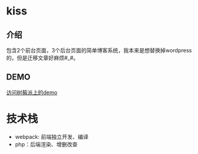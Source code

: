 # kiss

## 介绍
包含2个前台页面，3个后台页面的简单博客系统，我本来是想替换掉wordpress的，但是迁移文章好麻烦#_#。

## DEMO
[访问树莓派上的demo](http://pi3.yuerblog.cc)

# 技术栈
* webpack: 前端独立开发、编译
* php：后端渲染、增删改查